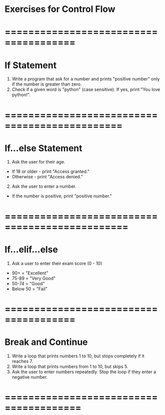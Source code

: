 # Exercises for Control Flow


# ======================================
# If Statement
1. Write a program that ask for a number and prints "positive number" only if the number is greater than zero.
2. Check if a given word is "python" (case sensitive). If yes, print "You love python!".
# ==============================================

# If...else Statement
1. Ask the user for their age.
* If 18 or older - print "Access granted."
* Otherwise - print "Access denied."

2. Ask the user to enter a number.
* If the number is positive, print "positive number."
# ===============================================

# If...elif...else
1. Ask a user to enter their exam score (0 - 10)
* 90+ = "Excellent"
* 75-89 = "Very Good"
* 50-74 = "Good"
* Below 50 = "Fail"

# ======================================
# Break and Continue
1. Write a loop that prints numbers 1 to 10, but stops completely if it reaches 7.
2. Write a loop that prints numbers from 1 to 10, but skips 5. 
3. Ask the user to enter numbers repeatedly. Stop the loop if they enter a negative number.
# =======================================
